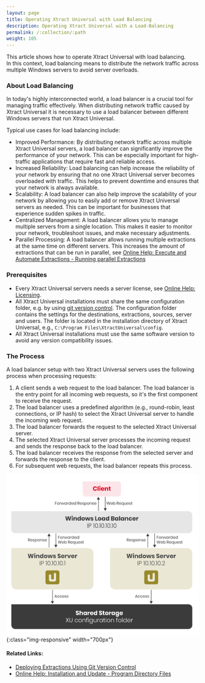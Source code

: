 ```yaml
---
layout: page
title: Operating Xtract Universal with Load Balancing
description: Operating Xtract Universal with a Load-Balancing
permalink: /:collection/:path
weight: 105
---
```


This article shows how to operate Xtract Universal with load balancing.<br>
In this context, load balancing means to distribute the network traffic across multiple Windows servers to avoid server overloads. 

### About Load Balancing

In today's highly interconnected world, a load balancer is a crucial tool for managing traffic effectively. 
When distributing network traffic caused by Xtract Universal it is necessary to use a load balancer between different Windows servers that run Xtract Universal.

Typical use cases for load balancing include:
- Improved Performance: By distributing network traffic across multiple Xtract Universal servers, a load balancer can significantly improve the performance of your network. 
This can be especially important for high-traffic applications that require fast and reliable access.
- Increased Reliability: Load balancing can help increase the reliability of your network by ensuring that no one Xtract Universal server becomes overloaded with traffic. 
This helps to prevent downtime and ensures that your network is always available.
- Scalability: A load balancer can also help improve the scalability of your network by allowing you to easily add or remove Xtract Universal servers as needed. 
This can be important for businesses that experience sudden spikes in traffic.
- Centralized Management: A load balancer allows you to manage multiple servers from a single location. 
This makes it easier to monitor your network, troubleshoot issues, and make necessary adjustments.
- Parallel Processing: A load balancer allows running multiple extractions at the same time on different servers. 
This increases the amount of extractions that can be run in parallel, see [Online Help: Execute and Automate Extractions - Running parallel Extractions](https://help.theobald-software.com/en/xtract-universal/execute-and-automate-extractions#running-parallel-extractions)

### Prerequisites

- Every Xtract Universal servers needs a server license, see [Online Help: Licensing](https://help.theobald-software.com/en/xtract-universal/introduction/license).
- All Xtract Universal installations must share the same configuration folder, e.g. by using [git version control](https://kb.theobald-software.com/xtract-universal/deploying-extractions-using-Git-version-control). 
The configuration folder contains the settings for the destinations, extractions, sources, server and users. The folder is located in the installation directory of Xtract Universal, e.g., `C:\Program Files\XtractUniversal\config`.
- All Xtract Universal installations must use the same software version to avoid any version compatibility issues.

### The Process

A load balancer setup with two Xtract Universal servers uses the following process when processing requests:
<!--- Sending a request to a load balancer setup with two Xtract Universal servers triggers the following process: -->

1. A client sends a web request to the load balancer. The load balancer is the entry point for all incoming web requests, so it's the first component to receive the request.
2. The load balancer uses a predefined algorithm (e.g., round-robin, least connections, or IP hash) to select the Xtract Universal server to handle the incoming web request.
3. The load balancer forwards the request to the selected Xtract Universal server.
4. The selected Xtract Universal server processes the incoming request and sends the response back to the load balancer.
5. The load balancer receives the response from the selected server and forwards the response to the client.
6. For subsequent web requests, the load balancer repeats this process.

![Load-Balancer](/img/contents/xu/load-balancer.png){:class="img-responsive" width="700px"}

#### Related Links:
- [Deploying Extractions Using Git Version Control](https://kb.theobald-software.com/xtract-universal/deploying-extractions-using-Git-version-control)
- [Online Help: Installation and Update - Program Directory Files](https://help.theobald-software.com/en/xtract-universal/introduction/installation-and-update#program-directory-files)